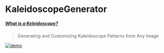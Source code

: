 
# KaleidoscopeGenerator
##### [What is a Keleidoscope?](https://medium.com/@spencer.wade22/kaleidoscope-8696bf4aaad1)

> Generating and Customizing Kaleidoscope Patterns from Any Image

[![demo](https://img.youtube.com/vi/x8ftz7XAMMw/0.jpg)](https://youtu.be/x8ftz7XAMMw)

